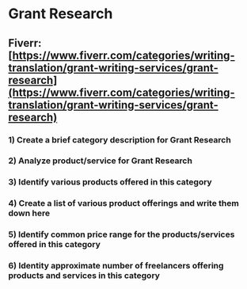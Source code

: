 # Grant Research
## Fiverr: [https://www.fiverr.com/categories/writing-translation/grant-writing-services/grant-research](https://www.fiverr.com/categories/writing-translation/grant-writing-services/grant-research)
### 1) Create a brief category description for Grant Research
### 2) Analyze product/service for Grant Research
### 3) Identify various products offered in this category
### 4) Create a list of various product offerings and write them down here
### 5) Identify common price range for the products/services offered in this category
### 6) Identity approximate number of freelancers offering products and services in this category
